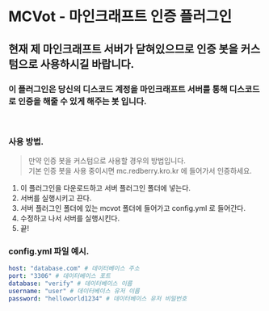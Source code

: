 # MCVot - 마인크래프트 인증 플러그인

## 현재 제 마인크래프트 서버가 닫혀있으므로 인증 봇을 커스텀으로 사용하시길 바랍니다.

### 이 플러그인은 당신의 디스코드 계정을 마인크래프트 서버를 통해 디스코드로 인증을 해줄 수 있게 해주는 봇 입니다.

<br>

### 사용 방법.

> 만약 인증 봇을 커스텀으로 사용할 경우의 방법입니다.
> <br> 기본 인증 봇을 사용 중이시면 mc.redberry.kro.kr 에 들어가서 인증하세요.

1. 이 플러그인을 다운로드하고 서버 플러그인 폴더에 넣는다.
2. 서버를 실행시키고 끈다.
3. 서버 플러그인 폴더에 있는 mcvot 폴더에 들어가고 config.yml 로 들어간다.
4. 수정하고 나서 서버를 실행시킨다.
5. 끝!

### config.yml 파일 예시.

```yml
host: "database.com" # 데이터베이스 주소
port: "3306" # 데이터베이스 포트
database: "verify" # 데이터베이스 이름
username: "user" # 데이터베이스 유저 이름
password: "helloworld1234" # 데이터베이스 유저 비밀번호
```
